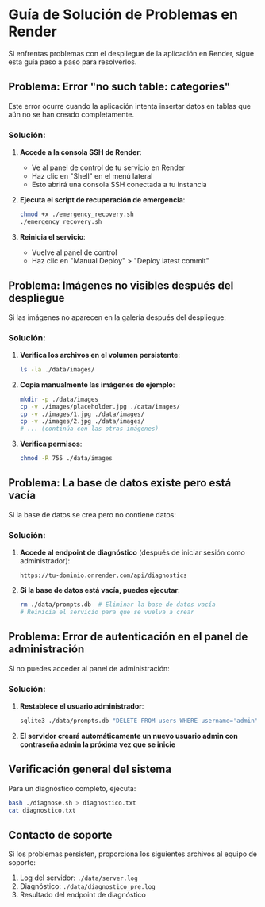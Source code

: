 # Guía de Solución de Problemas en Render

Si enfrentas problemas con el despliegue de la aplicación en Render, sigue esta guía paso a paso para resolverlos.

## Problema: Error "no such table: categories"

Este error ocurre cuando la aplicación intenta insertar datos en tablas que aún no se han creado completamente.

### Solución:

1. **Accede a la consola SSH de Render**:
   - Ve al panel de control de tu servicio en Render
   - Haz clic en "Shell" en el menú lateral
   - Esto abrirá una consola SSH conectada a tu instancia

2. **Ejecuta el script de recuperación de emergencia**:
   ```bash
   chmod +x ./emergency_recovery.sh
   ./emergency_recovery.sh
   ```

3. **Reinicia el servicio**:
   - Vuelve al panel de control
   - Haz clic en "Manual Deploy" > "Deploy latest commit"

## Problema: Imágenes no visibles después del despliegue

Si las imágenes no aparecen en la galería después del despliegue:

### Solución:

1. **Verifica los archivos en el volumen persistente**:
   ```bash
   ls -la ./data/images/
   ```

2. **Copia manualmente las imágenes de ejemplo**:
   ```bash
   mkdir -p ./data/images
   cp -v ./images/placeholder.jpg ./data/images/
   cp -v ./images/1.jpg ./data/images/
   cp -v ./images/2.jpg ./data/images/
   # ... (continúa con las otras imágenes)
   ```

3. **Verifica permisos**:
   ```bash
   chmod -R 755 ./data/images
   ```

## Problema: La base de datos existe pero está vacía

Si la base de datos se crea pero no contiene datos:

### Solución:

1. **Accede al endpoint de diagnóstico** (después de iniciar sesión como administrador):
   ```
   https://tu-dominio.onrender.com/api/diagnostics
   ```

2. **Si la base de datos está vacía, puedes ejecutar**:
   ```bash
   rm ./data/prompts.db  # Eliminar la base de datos vacía
   # Reinicia el servicio para que se vuelva a crear
   ```

## Problema: Error de autenticación en el panel de administración

Si no puedes acceder al panel de administración:

### Solución:

1. **Restablece el usuario administrador**:
   ```bash
   sqlite3 ./data/prompts.db "DELETE FROM users WHERE username='admin';"
   ```

2. **El servidor creará automáticamente un nuevo usuario admin con contraseña admin la próxima vez que se inicie**

## Verificación general del sistema

Para un diagnóstico completo, ejecuta:

```bash
bash ./diagnose.sh > diagnostico.txt
cat diagnostico.txt
```

## Contacto de soporte

Si los problemas persisten, proporciona los siguientes archivos al equipo de soporte:

1. Log del servidor: `./data/server.log`
2. Diagnóstico: `./data/diagnostico_pre.log`
3. Resultado del endpoint de diagnóstico
